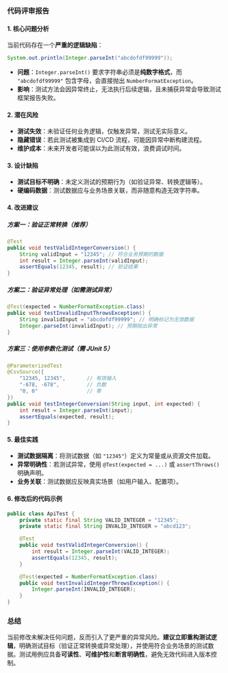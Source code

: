 ### 代码评审报告

#### 1. **核心问题分析**
当前代码存在一个**严重的逻辑缺陷**：
```java
System.out.println(Integer.parseInt("abcdofdf99999"));
```
- **问题**：`Integer.parseInt()` 要求字符串必须是**纯数字格式**，而 `"abcdofdf99999"` 包含字母，会直接抛出 `NumberFormatException`。
- **影响**：测试方法会因异常终止，无法执行后续逻辑，且未捕获异常会导致测试框架报告失败。

#### 2. **潜在风险**
- **测试失效**：未验证任何业务逻辑，仅触发异常，测试无实际意义。
- **隐藏错误**：若此测试被集成到 CI/CD 流程，可能因异常中断构建流程。
- **维护成本**：未来开发者可能误以为此测试有效，浪费调试时间。

#### 3. **设计缺陷**
- **测试目标不明确**：未定义测试的预期行为（如验证异常、转换逻辑等）。
- **硬编码数据**：测试数据应与业务场景关联，而非随意构造无效字符串。

#### 4. **改进建议**
##### 方案一：验证正常转换（推荐）
```java
@Test
public void testValidIntegerConversion() {
    String validInput = "12345"; // 符合业务预期的数据
    int result = Integer.parseInt(validInput);
    assertEquals(12345, result); // 验证结果
}
```

##### 方案二：验证异常处理（如需测试异常）
```java
@Test(expected = NumberFormatException.class)
public void testInvalidInputThrowsException() {
    String invalidInput = "abcdofdf99999"; // 明确标记为无效数据
    Integer.parseInt(invalidInput); // 预期抛出异常
}
```

##### 方案三：使用参数化测试（需 JUnit 5）
```java
@ParameterizedTest
@CsvSource({
    "12345, 12345",       // 有效输入
    "-678, -678",         // 负数
    "0, 0"                // 零
})
public void testIntegerConversion(String input, int expected) {
    int result = Integer.parseInt(input);
    assertEquals(expected, result);
}
```

#### 5. **最佳实践**
- **测试数据隔离**：将测试数据（如 `"12345"`）定义为常量或从资源文件加载。
- **异常明确性**：若测试异常，使用 `@Test(expected = ...)` 或 `assertThrows()` 明确声明。
- **业务关联**：测试数据应反映真实场景（如用户输入、配置项）。

#### 6. **修改后的代码示例**
```java
public class ApiTest {
    private static final String VALID_INTEGER = "12345";
    private static final String INVALID_INTEGER = "abcd123";

    @Test
    public void testValidIntegerConversion() {
        int result = Integer.parseInt(VALID_INTEGER);
        assertEquals(12345, result);
    }

    @Test(expected = NumberFormatException.class)
    public void testInvalidIntegerThrowsException() {
        Integer.parseInt(INVALID_INTEGER);
    }
}
```

### 总结
当前修改未解决任何问题，反而引入了更严重的异常风险。**建议立即重构测试逻辑**，明确测试目标（验证正常转换或异常处理），并使用符合业务场景的测试数据。测试用例应具备**可读性**、**可维护性**和**断言明确性**，避免无效代码进入版本控制。